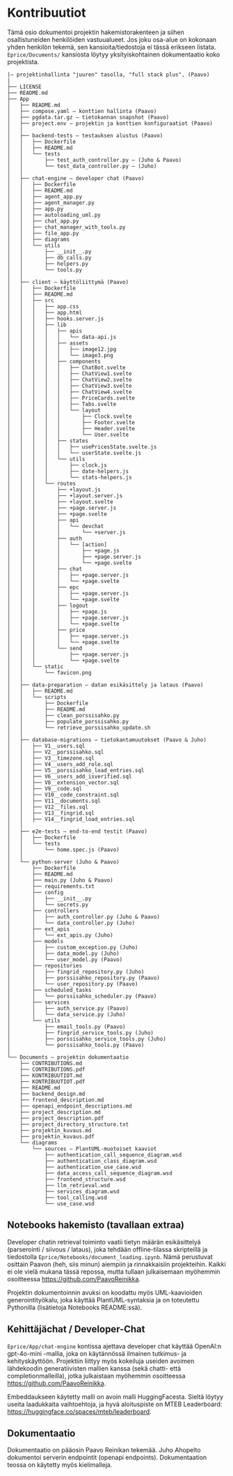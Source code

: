 # Kontribuutiot

Tämä osio dokumentoi projektin hakemistorakenteen ja siihen osallistuneiden henkilöiden vastuualueet. Jos joku osa-alue on kokonaan yhden henkilön tekemä, sen kansioita/tiedostoja ei tässä erikseen listata. `Eprice/Documents/` kansiosta löytyy yksityiskohtainen dokumentaatio koko projektista.

```code
|– projektinhallinta "juuren" tasolla, "full stack plus", (Paavo)
|
├── LICENSE
├── README.md
├── App
│   ├── README.md
│   ├── compose.yaml – konttien hallinta (Paavo)
│   ├── pgdata.tar.gz – tietokannan snapshot (Paavo)
│   ├── project.env – projektin ja konttien konfiguraatiot (Paavo)
│   │
│   ├── backend-tests – testauksen alustus (Paavo)
│   │   ├── Dockerfile
│   │   ├── README.md
│   │   └── tests
│   │       ├── test_auth_controller.py – (Juho & Paavo)
│   │       └── test_data_controller.py – (Juho)
│   │
│   ├── chat-engine – developer chat (Paavo)
│   │   ├── Dockerfile
│   │   ├── README.md
│   │   ├── agent_app.py
│   │   ├── agent_manager.py
│   │   ├── app.py
│   │   ├── autoloading_uml.py
│   │   ├── chat_app.py
│   │   ├── chat_manager_with_tools.py
│   │   ├── file_app.py
│   │   ├── diagrams
│   │   └── utils
│   │       ├── __init__.py
│   │       ├── db_calls.py
│   │       ├── helpers.py
│   │       └── tools.py
│   │
│   ├── client – käyttöliittymä (Paavo)
│   │   ├── Dockerfile
│   │   ├── README.md
│   │   ├── src
│   │   │   ├── app.css
│   │   │   ├── app.html
│   │   │   ├── hooks.server.js
│   │   │   ├── lib
│   │   │   │   ├── apis
│   │   │   │   │   └── data-api.js
│   │   │   │   ├── assets
│   │   │   │   │   ├── image12.jpg
│   │   │   │   │   └── image3.png
│   │   │   │   ├── components
│   │   │   │   │   ├── ChatBot.svelte
│   │   │   │   │   ├── ChatView1.svelte
│   │   │   │   │   ├── ChatView2.svelte
│   │   │   │   │   ├── ChatView3.svelte
│   │   │   │   │   ├── ChatView4.svelte
│   │   │   │   │   ├── PriceCards.svelte
│   │   │   │   │   ├── Tabs.svelte
│   │   │   │   │   └── layout
│   │   │   │   │       ├── Clock.svelte
│   │   │   │   │       ├── Footer.svelte
│   │   │   │   │       ├── Header.svelte
│   │   │   │   │       └── User.svelte
│   │   │   │   ├── states
│   │   │   │   │   ├── usePricesState.svelte.js
│   │   │   │   │   └── userState.svelte.js
│   │   │   │   └── utils
│   │   │   │       ├── clock.js
│   │   │   │       ├── date-helpers.js
│   │   │   │       └── stats-helpers.js
│   │   │   └── routes
│   │   │       ├── +layout.js
│   │   │       ├── +layout.server.js
│   │   │       ├── +layout.svelte
│   │   │       ├── +page.server.js
│   │   │       ├── +page.svelte
│   │   │       ├── api
│   │   │       │   └── devchat
│   │   │       │       └── +server.js
│   │   │       ├── auth
│   │   │       │   └── [action]
│   │   │       │       ├── +page.js
│   │   │       │       ├── +page.server.js
│   │   │       │       └── +page.svelte
│   │   │       ├── chat
│   │   │       │   ├── +page.server.js
│   │   │       │   └── +page.svelte
│   │   │       ├── epc
│   │   │       │   ├── +page.server.js
│   │   │       │   └── +page.svelte
│   │   │       ├── logout
│   │   │       │   ├── +page.js
│   │   │       │   ├── +page.server.js
│   │   │       │   └── +page.svelte
│   │   │       ├── price
│   │   │       │   ├── +page.server.js
│   │   │       │   └── +page.svelte
│   │   │       └── send
│   │   │           ├── +page.server.js
│   │   │           └── +page.svelte
│   │   └── static
│   │       └── favicon.png
│   │
│   ├── data-preparation – datan esikäsittely ja lataus (Paavo)
│   │   ├── README.md
│   │   └── scripts
│   │       ├── Dockerfile
│   │       ├── README.md
│   │       ├── clean_porssisahko.py
│   │       ├── populate_porssisahko.py
│   │       └── retrieve_porssisahko_update.sh
│   │
│   ├── database-migrations – tietokantamuutokset (Paavo & Juho)
│   │   ├── V1__users.sql
│   │   ├── V2__porssisahko.sql
│   │   ├── V3__timezone.sql
│   │   ├── V4__users_add_role.sql
│   │   ├── V5__porssisahko_load_entries.sql
│   │   ├── V6__users_add_isverified.sql
│   │   ├── V8__extension_vector.sql
│   │   ├── V9__code.sql
│   │   ├── V10__code_constraint.sql
│   │   ├── V11__documents.sql
│   │   ├── V12__files.sql
│   │   ├── V13__fingrid.sql
│   │   ├── V14__fingrid_load_entries.sql
│   │
│   ├── e2e-tests – end-to-end testit (Paavo)
│   │   ├── Dockerfile
│   │   └── tests
│   │       └── home.spec.js (Paavo)
│   │
│   └── python-server (Juho & Paavo)
│       ├── Dockerfile
│       ├── README.md
│       ├── main.py (Juho & Paavo)
│       ├── requirements.txt
│       ├── config
│       │   ├── __init__.py
│       │   └── secrets.py
│       ├── controllers
│       │   ├── auth_controller.py (Juho & Paavo)
│       │   └── data_controller.py (Juho)
│       ├── ext_apis
│       │   └── ext_apis.py (Juho)
│       ├── models
│       │   ├── custom_exception.py (Juho)
│       │   ├── data_model.py (Juho)
│       │   └── user_model.py (Paavo)
│       ├── repositories
│       │   ├── fingrid_repository.py (Juho)
│       │   ├── porssisahko_repository.py (Paavo)
│       │   └── user_repository.py (Paavo)
│       ├── scheduled_tasks
│       │   └── porssisahko_scheduler.py (Paavo)
│       ├── services
│       │   ├── auth_service.py (Paavo)
│       │   └── data_service.py (Juho)
│       └── utils
│           ├── email_tools.py (Paavo)
│           ├── fingrid_service_tools.py (Juho)
│           ├── porssisahko_service_tools.py (Juho)
│           └── porssisahko_tools.py (Paavo)
│
└── Documents – projektin dokumentaatio
    ├── CONTRIBUTIONS.md
    ├── CONTRIBUTIONS.pdf
    ├── KONTRIBUUTIOT.md
    ├── KONTRIBUUTIOT.pdf
    ├── README.md
    ├── backend_design.md
    ├── frontend_description.md
    ├── openapi_endpoint_descriptions.md
    ├── project_description.md
    ├── project_description.pdf
    ├── project_directory_structure.txt
    ├── projektin_kuvaus.md
    ├── projektin_kuvaus.pdf
    └── diagrams
        └── sources – PlantUML-muotoiset kaaviot
            ├── authentication_call_sequence_diagram.wsd
            ├── authentication_class_diagram.wsd
            ├── authentication_use_case.wsd
            ├── data_access_call_sequence_diagram.wsd
            ├── frontend_structure.wsd
            ├── llm_retrieval.wsd
            ├── services_diagram.wsd
            ├── tool_calling.wsd
            └── use_case.wsd
```

## Notebooks hakemisto (tavallaan extraa)

Developer chatin retrieval toiminto vaatii tietyn määrän esikäsittelyä (parserointi / siivous / lataus), joka tehdään offline-tilassa skripteillä ja tiedostolla `Eprice/Notebooks/document_loading.ipynb`. Nämä perustuvat osittain Paavon (heh, siis minun) aiempiin ja rinnakkaisiin projekteihin. Kaikki ei ole vielä mukana tässä repossa, mutta tullaan julkaisemaan myöhemmin osoitteessa https://github.com/PaavoReinikka.

Projektin dokumentoinnin avuksi on koodattu myös UML-kaavioiden generointityökalu, joka käyttää PlantUML-syntaksia ja on toteutettu Pythonilla (lisätietoja Notebooks README:ssä).

## Kehittäjächat / Developer-Chat

`Eprice/App/chat-engine` kontissa ajettava developer chat käyttää OpenAI:n gpt-4o-mini -mallia, joka on käytännössä ilmainen tutkimus- ja kehityskäyttöön. Projektiin liittyy myös kokeiluja useiden avoimen lähdekoodin generatiivisten mallien kanssa (sekä chatti- että completionmalleilla), jotka julkaistaan myöhemmin osoitteessa https://github.com/PaavoReinikka.

Embeddaukseen käytetty malli on avoin malli HuggingFacesta. Sieltä löytyy useita laadukkaita vaihtoehtoja, ja hyvä aloituspiste on MTEB Leaderboard: https://huggingface.co/spaces/mteb/leaderboard.

## Dokumentaatio

Dokumentaatio on pääosin Paavo Reinikan tekemää. Juho Ahopelto dokumentoi serverin endpointit (openapi endpoints). Dokumentaation teossa on käytetty myös kielimalleja.